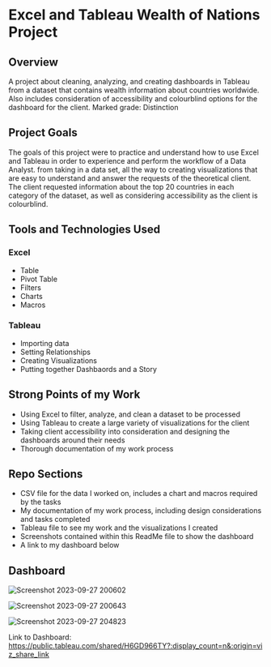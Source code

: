 # Excel and Tableau Wealth of Nations Project

## Overview
A project about cleaning, analyzing, and creating dashboards in Tableau from a dataset that contains wealth information about countries worldwide. Also includes consideration of accessibility and colourblind options for the dashboard for the client.
Marked grade: Distinction

## Project Goals
The goals of this project were to practice and understand how to use Excel and Tableau in order to experience and perform the workflow of a Data Analyst. from taking in a data set, all the way to creating visualizations that are easy to understand and answer the requests of the theoretical client. The client requested information about the top 20 countries in each category of the dataset, as well as considering accessibility as the client is colourblind.

## Tools and Technologies Used
### Excel
- Table
- Pivot Table
- Filters
- Charts
- Macros

### Tableau
- Importing data
- Setting Relationships
- Creating Visualizations
- Putting together Dashbaords and a Story

## Strong Points of my Work
- Using Excel to filter, analyze, and clean a dataset to be processed
- Using Tableau to create a large variety of visualizations for the client
- Taking client accessibility into consideration and designing the dashboards around their needs
- Thorough documentation of my work process

## Repo Sections
- CSV file for the data I worked on, includes a chart and macros required by the tasks
- My documentation of my work process, including design considerations and tasks completed
- Tableau file to see my work and the visualizations I created
- Screenshots contained within this ReadMe file to show the dashboard
- A link to my dashboard below

## Dashboard

![Screenshot 2023-09-27 200602](https://github.com/Rayan-Arshed/Excel-and-Tableau-Wealth-of-Nations-Project/assets/95011650/05d3ec1e-ea2d-4068-8bcc-947619b37cd3)

![Screenshot 2023-09-27 200643](https://github.com/Rayan-Arshed/Excel-and-Tableau-Wealth-of-Nations-Project/assets/95011650/49722780-f364-47ac-94ce-1e99cc34f734)


![Screenshot 2023-09-27 204823](https://github.com/Rayan-Arshed/Excel-and-Tableau-Wealth-of-Nations-Project/assets/95011650/e1747e14-6995-4319-b507-e3045703b168)


Link to Dashboard:
https://public.tableau.com/shared/H6GD966TY?:display_count=n&:origin=viz_share_link
